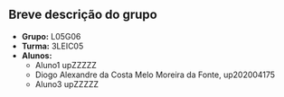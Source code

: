 ## Breve descrição do grupo

* **Grupo:** L05G06 
* **Turma:** 3LEIC05
* **Alunos:**
    - Aluno1 upZZZZZ 
    - Diogo Alexandre da Costa Melo Moreira da Fonte, up202004175
    - Aluno3 upZZZZZ
